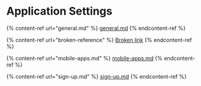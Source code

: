 # Application Settings

{% content-ref url="general.md" %}
[general.md](general.md)
{% endcontent-ref %}

{% content-ref url="broken-reference" %}
[Broken link](broken-reference)
{% endcontent-ref %}

{% content-ref url="mobile-apps.md" %}
[mobile-apps.md](mobile-apps.md)
{% endcontent-ref %}

{% content-ref url="sign-up.md" %}
[sign-up.md](sign-up.md)
{% endcontent-ref %}

